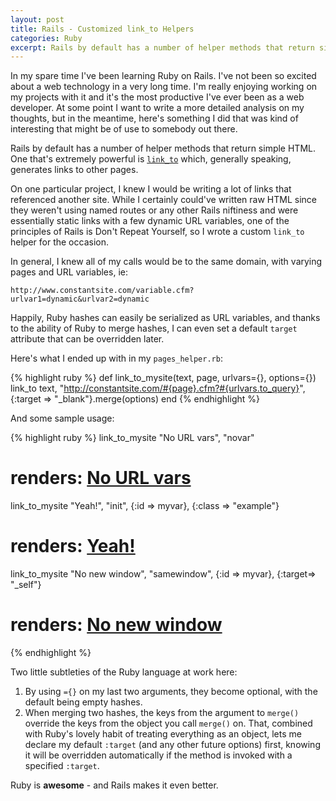 ```yaml
---
layout: post
title: Rails - Customized link_to Helpers
categories: Ruby
excerpt: Rails by default has a number of helper methods that return simple HTML. One that’s extremely powerful is link_to which, generally speaking, generates links to other pages. On one particular project, I knew I would be writing a lot of links that referenced another site. While I certainly could’ve written raw HTML since they weren’t using named routes or any other Rails niftiness and were essentially static links with a few dynamic URL variables, one of the principles of Rails is Don’t Repeat Yourself, so I wrote a custom link_to helper for the occasion.
---
```


In my spare time I've been learning Ruby on Rails. I've not been so excited about a web technology in a very long time. I'm really enjoying working on my projects with it and it's the most productive I've ever been as a web developer. At some point I want to write a more detailed analysis on my thoughts, but in the meantime, here's something I did that was kind of interesting that might be of use to somebody out there.

Rails by default has a number of helper methods that return simple HTML. One that's extremely powerful is <a href="http://api.rubyonrails.org/classes/ActionView/Helpers/UrlHelper.html#method-i-link_to"><code>link_to</code></a> which, generally speaking, generates links to other pages.

On one particular project, I knew I would be writing a lot of links that referenced another site. While I certainly could've written raw HTML since they weren't using named routes or any other Rails niftiness and were essentially static links with a few dynamic URL variables, one of the principles of Rails is Don't Repeat Yourself, so I wrote a custom <code>link_to</code> helper for the occasion.

In general, I knew all of my calls would be to the same domain, with varying pages and URL variables, ie:

    http://www.constantsite.com/variable.cfm?urlvar1=dynamic&urlvar2=dynamic


Happily, Ruby hashes can easily be serialized as URL variables, and thanks to the ability of Ruby to merge hashes, I can even set a default <code>target</code> attribute that can be overridden later.

Here's what I ended up with in my <code>pages_helper.rb</code>:

{% highlight ruby %}
def link_to_mysite(text, page, urlvars={}, options={})
  link_to text, "http://constantsite.com/#{page}.cfm?#{urlvars.to_query}", {:target => "_blank"}.merge(options)
end
{% endhighlight %}

And some sample usage:

{% highlight ruby %}
link_to_mysite "No URL vars", "novar"
# renders: <a href="http://constantsite.com/novar.cfm?" target="_blank">No URL vars</a>

link_to_mysite "Yeah!", "init", {:id => myvar}, {:class => "example"}
# renders: <a href="http://constantsite.com/init.cfm?id=<myvar contents>" class="example" target="_blank">Yeah!</a>

link_to_mysite "No new window", "samewindow", {:id => myvar}, {:target=> "_self"}
# renders: <a href="http://constantsite.com/samewindow.cfm?id=<myvar contents>" target="_self">No new window</a>
{% endhighlight %}

Two little subtleties of the Ruby language at work here:
1. By using <code>={}</code> on my last two arguments, they become optional, with the default being empty hashes.</li>
2. When merging two hashes, the keys from the argument to <code>merge()</code> override the keys from the object you call <code>merge()</code> on. That, combined with Ruby's lovely habit of treating everything as an object, lets me declare my default <code>:target</code> (and any other future options) first, knowing it will be overridden automatically if the method is invoked with a specified <code>:target</code>.

Ruby is <strong>awesome</strong> - and Rails makes it even better.
